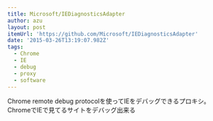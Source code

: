 ```yaml
---
title: Microsoft/IEDiagnosticsAdapter
author: azu
layout: post
itemUrl: 'https://github.com/Microsoft/IEDiagnosticsAdapter'
date: '2015-03-26T13:19:07.982Z'
tags:
  - Chrome
  - IE
  - debug
  - proxy
  - software
---
```

Chrome remote debug protocolを使ってIEをデバッグできるプロキシ。
ChromeでIEで見てるサイトをデバッグ出来る
